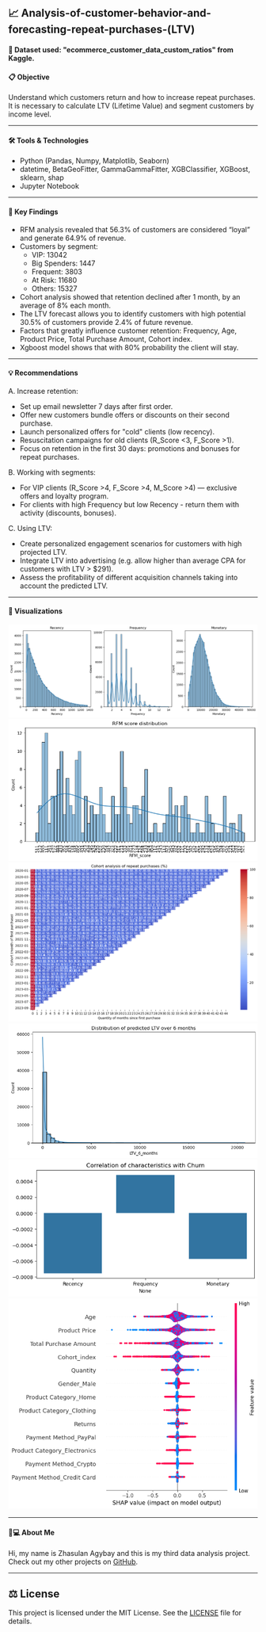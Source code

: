 ## 📈 Analysis-of-customer-behavior-and-forecasting-repeat-purchases-(LTV)

#### 🧾 Dataset used: "ecommerce_customer_data_custom_ratios" from Kaggle.

#### 📋 Objective
Understand which customers return and how to increase repeat purchases. It is necessary to calculate LTV (Lifetime Value) and segment customers by income level.

---

#### 🛠️ Tools & Technologies
- Python (Pandas, Numpy, Matplotlib, Seaborn)
- datetime, BetaGeoFitter, GammaGammaFitter, XGBClassifier, XGBoost, sklearn, shap
- Jupyter Notebook

---

#### 🔬 Key Findings
- RFM analysis revealed that 56.3% of customers are considered “loyal” and generate 64.9% of revenue.
- Customers by segment:
    - VIP: 13042
    - Big Spenders: 1447
    - Frequent: 3803
    - At Risk: 11680
    - Others: 15327
- Cohort analysis showed that retention declined after 1 month, by an average of 8% each month.
- The LTV forecast allows you to identify customers with high potential 30.5% of customers provide 2.4% of future revenue.
- Factors that greatly influence customer retention: Frequency, Age, Product Price, Total Purchase Amount, Cohort index.
- Xgboost model shows that with 80% probability the client will stay.

---

#### 💡 Recommendations
A. Increase retention:
- Set up email newsletter 7 days after first order.
- Offer new customers bundle offers or discounts on their second purchase.
- Launch personalized offers for "cold" clients (low recency).
- Resuscitation campaigns for old clients (R_Score <3, F_Score >1).
- Focus on retention in the first 30 days: promotions and bonuses for repeat purchases.

B. Working with segments:
- For VIP clients (R_Score >4, F_Score >4, M_Score >4) — exclusive offers and loyalty program.
- For clients with high Frequency but low Recency - return them with activity (discounts, bonuses).

C. Using LTV:
- Create personalized engagement scenarios for customers with high projected LTV.
- Integrate LTV into advertising (e.g. allow higher than average CPA for customers with LTV > $291).
- Assess the profitability of different acquisition channels taking into account the predicted LTV.

---

#### 📸 Visualizations
![RFM analysis](img/Visualization_of_RFM_analysis.png)
![RFM score distribution](img/RFM_score_distribution.png)
![Cohort analysis](img/Cohort_analysis_of_repeat_purchases_(%).png)
![LTV over 6 months](img/Distribution_of_predicted_LTV_over_6_months.png)
![Correlation of characteristics with Churn](img/Correlation_of_characteristics_with_Churn.png)
![SHAP analysis](img/SHAP_analysis.png)

---

#### 👨💻 About Me
Hi, my name is Zhasulan Agybay and this is my third data analysis project. Check out my other projects on [GitHub](https://github.com/Zhasulan-Agybay).

---

## ⚖️ License
This project is licensed under the MIT License. See the [LICENSE](./LICENSE) file for details.
